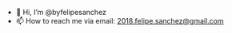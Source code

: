 - 👋 Hi, I’m @byfelipesanchez
- 📫 How to reach me via email: 2018.felipe.sanchez@gmail.com
<!---
byfelipesanchez/byfelipesanchez is a ✨ special ✨ repository because its `README.md` (this file) appears on your GitHub profile.
You can click the Preview link to take a look at your changes.
--->
